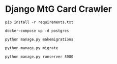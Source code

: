 # Django MtG Card Crawler

```
pip install -r requirements.txt
```

```
docker-compose up -d postgres
```

```
python manage.py makemigrations
```

```
python manage.py migrate
```

```
python manage.py runserver 8080
```
